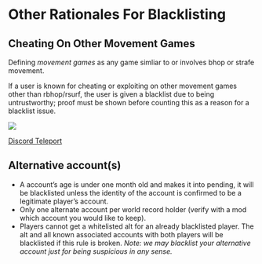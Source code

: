 # Other Rationales For Blacklisting
## Cheating On Other Movement Games
Defining *movement games* as any game simliar to or involves bhop or strafe movement.

If a user is known for cheating or exploiting on other movement games other than rbhop/rsurf, the user is given a blacklist due to being untrustworthy; proof must be shown before counting this as a reason for a blacklist issue.

![](https://user-images.githubusercontent.com/60794909/110363656-d1a4c280-8010-11eb-9fb3-b4051f81c7de.png)

[Discord Teleport](https://discord.com/channels/167423382697148416/167423382697148416/818546536753135668)

## Alternative account(s)
- A account’s age is under one month old and makes it into pending, it will be blacklisted unless the identity of the account is confirmed to be a legitimate player’s account.
- Only one alternate account per world record holder (verify with a mod which account you would like to keep).
- Players cannot get a whitelisted alt for an already blacklisted player. The alt and all known associated accounts with both players will be blacklisted if this rule is broken.
*Note: we may blacklist your alternative account just for being suspicious in any sense.*
## 
